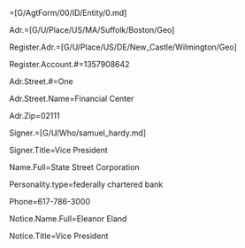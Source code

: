 =[G/AgtForm/00/ID/Entity/0.md]

Adr.=[G/U/Place/US/MA/Suffolk/Boston/Geo]

Register.Adr.=[G/U/Place/US/DE/New_Castle/Wilmington/Geo]

Register.Account.#=1357908642

Adr.Street.#=One

Adr.Street.Name=Financial Center

Adr.Zip=02111

Signer.=[G/U/Who/samuel_hardy.md]

Signer.Title=Vice President

Name.Full=State Street Corporation

Personality.type=federally chartered bank

Phone=617-786-3000

Notice.Name.Full=Eleanor Eland

Notice.Title=Vice President
